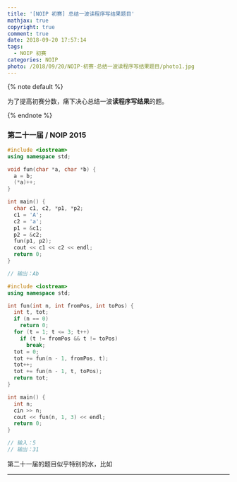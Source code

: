 ```yaml
---
title: '[NOIP 初赛] 总结一波读程序写结果题目'
mathjax: true
copyright: true
comment: true
date: 2018-09-20 17:57:14
tags:
  - NOIP 初赛
categories: NOIP
photo: /2018/09/20/NOIP-初赛-总结一波读程序写结果题目/photo1.jpg
---
```


{% note default %}

为了提高初赛分数，痛下决心总结一波**读程序写结果**的题。

{% endnote %}

<!-- more -->

### 

### 第二十一届 / NOIP 2015

```cpp
#include <iostream>
using namespace std;

void fun(char *a, char *b) {
  a = b;
  (*a)++;
}

int main() {
  char c1, c2, *p1, *p2;
  c1 = 'A';
  c2 = 'a';
  p1 = &c1;
  p2 = &c2;
  fun(p1, p2);
  cout << c1 << c2 << endl;
  return 0;
}

// 输出：Ab

```

```cpp
#include <iostream>
using namespace std;

int fun(int n, int fromPos, int toPos) {
  int t, tot;
  if (n == 0)
    return 0;
  for (t = 1; t <= 3; t++)
    if (t != fromPos && t != toPos)
      break;
  tot = 0;
  tot += fun(n - 1, fromPos, t);
  tot++;
  tot += fun(n - 1, t, toPos);
  return tot;
}

int main() {
  int n;
  cin >> n;
  cout << fun(n, 1, 3) << endl;
  return 0;
}

// 输入：5
// 输出：31

```

第二十一届的题目似乎特别的水，比如

---
